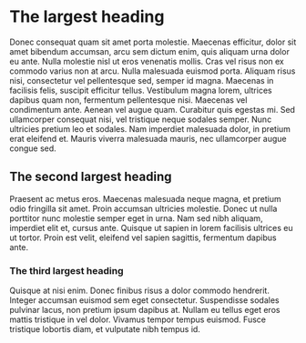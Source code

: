 # The largest heading

Donec consequat quam sit amet porta molestie. Maecenas efficitur, dolor sit amet bibendum accumsan, arcu sem dictum enim, quis aliquam urna dolor eu ante. Nulla molestie nisl ut eros venenatis mollis. Cras vel risus non ex commodo varius non at arcu. Nulla malesuada euismod porta. Aliquam risus nisi, consectetur vel pellentesque sed, semper id magna. Maecenas in facilisis felis, suscipit efficitur tellus. Vestibulum magna lorem, ultrices dapibus quam non, fermentum pellentesque nisi. Maecenas vel condimentum ante. Aenean vel augue quam. Curabitur quis egestas mi. Sed ullamcorper consequat nisi, vel tristique neque sodales semper. Nunc ultricies pretium leo et sodales. Nam imperdiet malesuada dolor, in pretium erat eleifend et. Mauris viverra malesuada mauris, nec ullamcorper augue congue sed.

## The second largest heading

Praesent ac metus eros. Maecenas malesuada neque magna, et pretium odio fringilla sit amet. Proin accumsan ultricies molestie. Donec ut nulla porttitor nunc molestie semper eget in urna. Nam sed nibh aliquam, imperdiet elit et, cursus ante. Quisque ut sapien in lorem facilisis ultrices eu ut tortor. Proin est velit, eleifend vel sapien sagittis, fermentum dapibus ante.

### The third largest heading

Quisque at nisi enim. Donec finibus risus a dolor commodo hendrerit. Integer accumsan euismod sem eget consectetur. Suspendisse sodales pulvinar lacus, non pretium ipsum dapibus at. Nullam eu tellus eget eros mattis tristique in vel dolor. Vivamus tempor tempus euismod. Fusce tristique lobortis diam, et vulputate nibh tempus id.
